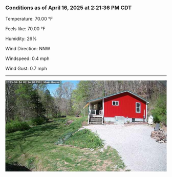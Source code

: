 ### Conditions as of April 16, 2025 at 2:21:36 PM CDT 

Temperature: 70.00 &deg;F

Feels like: 70.00 &deg;F

Humidity: 26%

Wind Direction: NNW

Windspeed: 0.4 mph

Wind Gust: 0.7 mph

---

<img src="./images/latest.jpeg"/>

